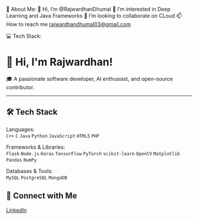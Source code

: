 💫 About Me:
 👋 Hi, I’m @RajwardhanDhumal
 👀 I’m interested in Deep Learning and Java Frameworks
 💞️ I’m looking to collaborate on CLoud
 📫 How to reach me rajwardhandhumal03@gmail.com

 💻 Tech Stack:
# 👋 Hi, I'm Rajwardhan!

🎓 A passionate software developer, AI enthusiast, and open-source contributor.

---

## 🛠️ Tech Stack

Languages:  
`C++` `C` `Java` `Python` `JavaScript` `HTML5` `PHP` 

Frameworks & Libraries:  
`Flask` `Node.js` `Keras` `TensorFlow` `PyTorch` `scikit-learn`
`OpenCV` `Matplotlib` `Pandas` `NumPy`

Databases & Tools:  
`MySQL` `PostgreSQL` `MongoDB` 




## 🔗 Connect with Me
[LinkedIn](https://www.linkedin.com/in/rajwardhan-dhumal-75110b25a/) 



